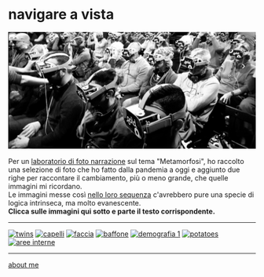 # navigare a vista    

[![](navigareavista.jpg)](https://flic.kr/s/aHBqjAuLZN "flickr album")

Per un [laboratorio di foto narrazione](https://roma.officinefotografiche.org/corsi/metamorfosi/) sul tema "Metamorfosi", ho raccolto una selezione di foto che ho fatto dalla pandemia a oggi e aggiunto due righe per raccontare il cambiamento, più o meno grande, che quelle immagini mi ricordano.    
Le immagini messe così [nello loro sequenza](https://flic.kr/s/aHBqjAuLZN) c'avrebbero pure una specie di logica intrinseca, ma molto evanescente.  
**Clicca sulle immagini qui sotto e parte il testo corrispondente.**  

----  

[![](https://live.staticflickr.com/65535/52732160916_9b550afa0d_m.jpg "twins")](https://cacioman.github.io/nav-230307-0101.html) [![](https://live.staticflickr.com/65535/52732644113_1996dd5937_m.jpg "capelli")](https://cacioman.github.io/nav-230308-0301.html) [![](https://live.staticflickr.com/65535/52732565475_0a317c92b6_m.jpg "faccia")](https://cacioman.github.io/nav-230308-0401.html)  [![](https://live.staticflickr.com/65535/52732569805_1643eefb3c_m.jpg "baffone")](https://cacioman.github.io/nav-230307-0301.html) [![](https://live.staticflickr.com/65535/52732645188_9e88a11cb7_m.jpg "demografia 1")](https://cacioman.github.io/nav-230308-0101.html) [![](https://live.staticflickr.com/65535/52732573080_6e61276565_m.jpg "potatoes")](https://cacioman.github.io/nav-230307-0201.html) [![](https://live.staticflickr.com/65535/52732157881_686afbea53_m.jpg "aree interne")](https://cacioman.github.io/nav-230308-0201.html)  

---    
[about me](https://about.me/cacioman)  
